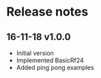 # Release notes

## 16-11-18 v1.0.0

* Initial version
* Implemented BasicRf24 
* Added ping pong examples